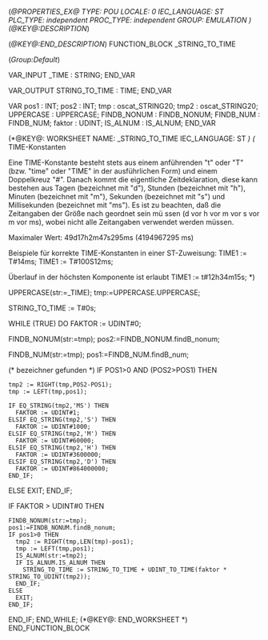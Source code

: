 (*@PROPERTIES_EX@
TYPE: POU
LOCALE: 0
IEC_LANGUAGE: ST
PLC_TYPE: independent
PROC_TYPE: independent
GROUP: EMULATION
*)
(*@KEY@:DESCRIPTION*)

(*@KEY@:END_DESCRIPTION*)
FUNCTION_BLOCK _STRING_TO_TIME

(*Group:Default*)


VAR_INPUT
	_TIME :	STRING;
END_VAR


VAR_OUTPUT
	STRING_TO_TIME :	TIME;
END_VAR


VAR
	pos1 :	INT;
	pos2 :	INT;
	tmp :	oscat_STRING20;
	tmp2 :	oscat_STRING20;
	UPPERCASE :	UPPERCASE;
	FINDB_NONUM :	FINDB_NONUM;
	FINDB_NUM :	FINDB_NUM;
	faktor :	UDINT;
	IS_ALNUM :	IS_ALNUM;
END_VAR


(*@KEY@: WORKSHEET
NAME: _STRING_TO_TIME
IEC_LANGUAGE: ST
*)
(*
TIME-Konstanten

Eine TIME-Konstante besteht stets aus einem anführenden "t" oder "T" (bzw. "time" oder "TIME" in der ausführlichen Form) und einem Doppelkreuz "#".
Danach kommt die eigentliche Zeitdeklaration, diese kann bestehen aus Tagen (bezeichnet mit "d"), Stunden (bezeichnet mit "h"), Minuten (bezeichnet mit "m"), Sekunden (bezeichnet mit "s") und Millisekunden (bezeichnet mit "ms"). Es ist zu beachten, daß die Zeitangaben der Größe nach geordnet sein mü
ssen (d vor h vor m vor s vor m vor ms), wobei nicht alle Zeitangaben verwendet werden müssen.

Maximaler Wert: 49d17h2m47s295ms (4194967295 ms)

Beispiele für korrekte TIME-Konstanten in einer ST-Zuweisung:
TIME1 := T#14ms;
TIME1 := T#100S12ms;

Überlauf in der höchsten Komponente ist erlaubt
TIME1 := t#12h34m15s;
*)

UPPERCASE(str:=_TIME);
tmp:=UPPERCASE.UPPERCASE;

STRING_TO_TIME := T#0s;

WHILE (TRUE) DO
  FAKTOR := UDINT#0;

  FINDB_NONUM(str:=tmp);
  pos2:=FINDB_NONUM.findB_nonum;

  FINDB_NUM(str:=tmp);
  pos1:=FINDB_NUM.findB_num;

  (* bezeichner gefunden *)
  IF POS1>0 AND (POS2>POS1) THEN

    tmp2 := RIGHT(tmp,POS2-POS1);
    tmp := LEFT(tmp,pos1);

    IF EQ_STRING(tmp2,'MS') THEN
	  FAKTOR := UDINT#1;
    ELSIF EQ_STRING(tmp2,'S') THEN
	  FAKTOR := UDINT#1000;
    ELSIF EQ_STRING(tmp2,'M') THEN
	  FAKTOR := UDINT#60000;
    ELSIF EQ_STRING(tmp2,'H') THEN
	  FAKTOR := UDINT#3600000;
    ELSIF EQ_STRING(tmp2,'D') THEN
	  FAKTOR := UDINT#864000000;
    END_IF;
  ELSE
    EXIT;
  END_IF;

  IF FAKTOR > UDINT#0 THEN

    FINDB_NONUM(str:=tmp);
    pos1:=FINDB_NONUM.findB_nonum;
    IF pos1>0 THEN
      tmp2 := RIGHT(tmp,LEN(tmp)-pos1);
      tmp := LEFT(tmp,pos1);
      IS_ALNUM(str:=tmp2);
      IF IS_ALNUM.IS_ALNUM THEN
        STRING_TO_TIME := STRING_TO_TIME + UDINT_TO_TIME(faktor * STRING_TO_UDINT(tmp2));
      END_IF;
    ELSE
	  EXIT;
    END_IF;
  END_IF;
END_WHILE;
(*@KEY@: END_WORKSHEET *)
END_FUNCTION_BLOCK
